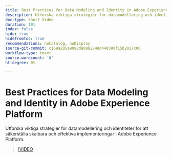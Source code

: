 ```yaml
---
title: Best Practices for Data Modeling and Identity in Adobe Experience Platform
description: Utforska viktiga strategier för datamodellering och identiteter för att säkerställa skalbara och effektiva implementeringar i Adobe Experience Platform.
doc-type: Short Video
duration: 101
index: false
hide: true
hidefromtoc: true
recommendations: noCatalog, noDisplay
source-git-commit: c169a205a9088da0982548d448500f15b2027c06
workflow-type: tm+mt
source-wordcount: '0'
ht-degree: 0%

---
```



# Best Practices for Data Modeling and Identity in Adobe Experience Platform

Utforska viktiga strategier för datamodellering och identiteter för att säkerställa skalbara och effektiva implementeringar i Adobe Experience Platform.

<!-- 72_S655_3442541_100_best-practices-for-data-modeling-and-identity-in-adobe-experience-platform -->
>[!VIDEO](https://video.tv.adobe.com/v/3459828/?learn=on&enablevpops=true&captions=swe)
